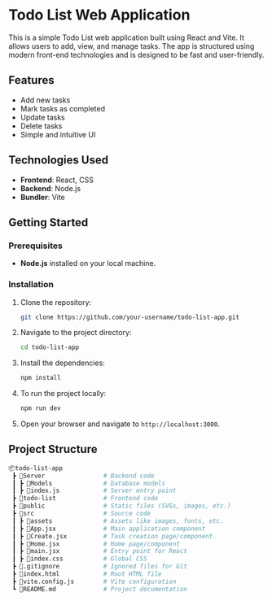 # Todo List Web Application

This is a simple Todo List web application built using React and Vite. It allows users to add, view, and manage tasks. The app is structured using modern front-end technologies and is designed to be fast and user-friendly.

## Features
- Add new tasks
- Mark tasks as completed
- Update tasks
- Delete tasks
- Simple and intuitive UI

## Technologies Used
- **Frontend**: React, CSS
- **Backend**: Node.js 
- **Bundler**: Vite

## Getting Started

### Prerequisites
- **Node.js** installed on your local machine.

### Installation

1. Clone the repository:
    ```bash
    git clone https://github.com/your-username/todo-list-app.git
    ```

2. Navigate to the project directory:
    ```bash
    cd todo-list-app
    ```

3. Install the dependencies:
    ```bash
    npm install
    ```

4. To run the project locally:
    ```bash
    npm run dev
    ```

5. Open your browser and navigate to `http://localhost:3000`.

## Project Structure
```bash
📦todo-list-app
 ┣ 📂Server                # Backend code
 ┃ ┣ 📂Models              # Database models 
 ┃ ┣ 📜index.js            # Server entry point
 ┣ 📂todo-list             # Frontend code
 ┣ 📂public                # Static files (SVGs, images, etc.)
 ┣ 📂src                   # Source code
 ┃ ┣ 📂assets              # Assets like images, fonts, etc.
 ┃ ┣ 📜App.jsx             # Main application component
 ┃ ┣ 📜Create.jsx          # Task creation page/component
 ┃ ┣ 📜Home.jsx            # Home page/component
 ┃ ┣ 📜main.jsx            # Entry point for React
 ┃ ┣ 📜index.css           # Global CSS
 ┣ 📜.gitignore            # Ignored files for Git
 ┣ 📜index.html            # Root HTML file
 ┣ 📜vite.config.js        # Vite configuration
 ┗ 📜README.md             # Project documentation
